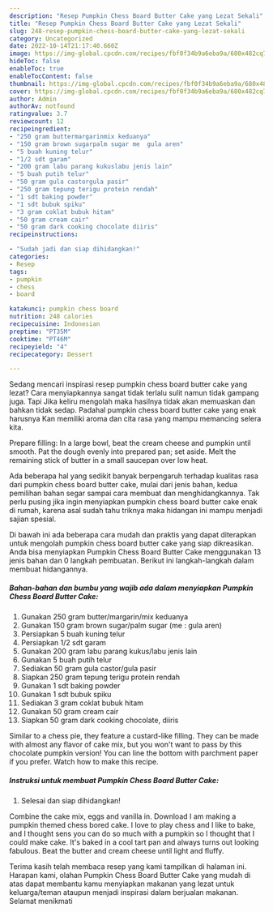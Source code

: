 ```yaml
---
description: "Resep Pumpkin Chess Board Butter Cake yang Lezat Sekali"
title: "Resep Pumpkin Chess Board Butter Cake yang Lezat Sekali"
slug: 248-resep-pumpkin-chess-board-butter-cake-yang-lezat-sekali
category: Uncategorized
date: 2022-10-14T21:17:40.660Z
image: https://img-global.cpcdn.com/recipes/fbf0f34b9a6eba9a/680x482cq70/pumpkin-chess-board-butter-cake-foto-resep-utama.jpg
hideToc: false
enableToc: true
enableTocContent: false
thumbnail: https://img-global.cpcdn.com/recipes/fbf0f34b9a6eba9a/680x482cq70/pumpkin-chess-board-butter-cake-foto-resep-utama.jpg
cover: https://img-global.cpcdn.com/recipes/fbf0f34b9a6eba9a/680x482cq70/pumpkin-chess-board-butter-cake-foto-resep-utama.jpg
author: Admin
authorAv: notfound
ratingvalue: 3.7
reviewcount: 12
recipeingredient:
- "250 gram buttermargarinmix keduanya"
- "150 gram brown sugarpalm sugar me  gula aren"
- "5 buah kuning telur"
- "1/2 sdt garam"
- "200 gram labu parang kukuslabu jenis lain"
- "5 buah putih telur"
- "50 gram gula castorgula pasir"
- "250 gram tepung terigu protein rendah"
- "1 sdt baking powder"
- "1 sdt bubuk spiku"
- "3 gram coklat bubuk hitam"
- "50 gram cream cair"
- "50 gram dark cooking chocolate diiris"
recipeinstructions:

- "Sudah jadi dan siap dihidangkan!"
categories:
- Resep
tags:
- pumpkin
- chess
- board

katakunci: pumpkin chess board 
nutrition: 248 calories
recipecuisine: Indonesian
preptime: "PT35M"
cooktime: "PT46M"
recipeyield: "4"
recipecategory: Dessert

---
```



Sedang mencari inspirasi resep pumpkin chess board butter cake yang lezat? Cara menyiapkannya sangat tidak terlalu sulit namun tidak gampang juga. Tapi Jika keliru mengolah maka hasilnya tidak akan memuaskan dan bahkan tidak sedap. Padahal pumpkin chess board butter cake yang enak harusnya Kan memiliki aroma dan cita rasa yang mampu memancing selera kita.


Prepare filling: In a large bowl, beat the cream cheese and pumpkin until smooth. Pat the dough evenly into prepared pan; set aside. Melt the remaining stick of butter in a small saucepan over low heat.

Ada beberapa hal yang sedikit banyak berpengaruh terhadap kualitas rasa dari pumpkin chess board butter cake, mulai dari jenis bahan, kedua pemilihan bahan segar sampai cara membuat dan menghidangkannya. Tak perlu pusing jika ingin menyiapkan pumpkin chess board butter cake enak di rumah, karena asal sudah tahu triknya maka hidangan ini mampu menjadi sajian spesial.


Di bawah ini ada beberapa cara mudah dan praktis yang dapat diterapkan untuk mengolah pumpkin chess board butter cake yang siap dikreasikan. Anda bisa menyiapkan Pumpkin Chess Board Butter Cake menggunakan 13 jenis bahan dan 0 langkah pembuatan. Berikut ini langkah-langkah dalam membuat hidangannya.

<!--inarticleads1-->

##### Bahan-bahan dan bumbu yang wajib ada dalam menyiapkan Pumpkin Chess Board Butter Cake:

1. Gunakan 250 gram butter/margarin/mix keduanya
1. Gunakan 150 gram brown sugar/palm sugar (me : gula aren)
1. Persiapkan 5 buah kuning telur
1. Persiapkan 1/2 sdt garam
1. Gunakan 200 gram labu parang kukus/labu jenis lain
1. Gunakan 5 buah putih telur
1. Sediakan 50 gram gula castor/gula pasir
1. Siapkan 250 gram tepung terigu protein rendah
1. Gunakan 1 sdt baking powder
1. Gunakan 1 sdt bubuk spiku
1. Sediakan 3 gram coklat bubuk hitam
1. Gunakan 50 gram cream cair
1. Siapkan 50 gram dark cooking chocolate, diiris


Similar to a chess pie, they feature a custard-like filling. They can be made with almost any flavor of cake mix, but you won&#39;t want to pass by this chocolate pumpkin version! You can line the bottom with parchment paper if you prefer. Watch how to make this recipe. 

<!--inarticleads2-->

##### Instruksi untuk membuat Pumpkin Chess Board Butter Cake:


1. Selesai dan siap dihidangkan!

Combine the cake mix, eggs and vanilla in. Download I am making a pumpkin themed chess bored cake. I love to play chess and I like to bake, and I thought sens you can do so much with a pumpkin so I thought that I could make cake. It&#39;s baked in a cool tart pan and always turns out looking fabulous. Beat the butter and cream cheese until light and fluffy. 

Terima kasih telah membaca resep yang kami tampilkan di halaman ini. Harapan kami, olahan Pumpkin Chess Board Butter Cake yang mudah di atas dapat membantu kamu menyiapkan makanan yang lezat untuk keluarga/teman ataupun menjadi inspirasi dalam berjualan makanan. Selamat menikmati
